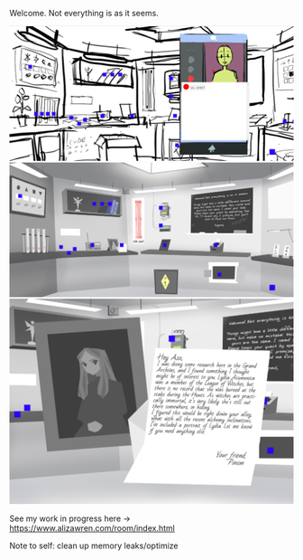 Welcome. Not everything is as it seems.

![A room with various objects](/preview.png)
![A room with various objects](/preview2.png)
![A framed photo and a letter](/preview3.PNG)

See my work in progress here -> https://www.alizawren.com/room/index.html

Note to self: clean up memory leaks/optimize
